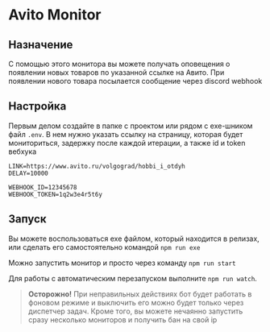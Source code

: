 # Avito Monitor

## Назначение
С помощью этого монитора вы можете получать оповещения о появлении новых товаров по указанной ссылке на Авито. При появлении нового товара посылается сообщение через discord webhook

## Настройка
Первым делом создайте в папке с проектом или рядом с exe-шником файл `.env`. В нем нужно указать ссылку на страницу, которая будет мониториться, задержку после каждой итерации, а также id и token вебхука

```dotenv
LINK=https://www.avito.ru/volgograd/hobbi_i_otdyh
DELAY=10000

WEBHOOK_ID=12345678
WEBHOOK_TOKEN=1q2w3e4r5t6y
```

## Запуск
Вы можете воспользоваться exe файлом, который находится в релизах, или сделать его самостоятельно командой `npm run exe`

Можно запустить монитор и просто через команду `npm run start`

Для работы с автоматическим перезапуском выполните `npm run watch`. 

> **Осторожно!** При неправильных действиях бот будет работать в фоновом режиме и выключить его можно будет только через диспетчер задач. Кроме того, вы можете нечаянно запустить сразу несколько мониторов и получить бан на свой ip 

